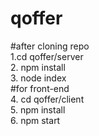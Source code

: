 # qoffer
#after cloning repo   
1.cd qoffer/server   \
2. npm install      \
3. node index         \
#for front-end  
4. cd qoffer/client   \
5. npm install        \
6. npm start             



